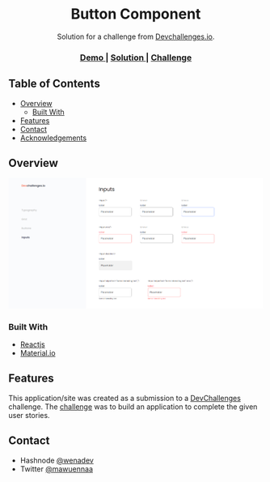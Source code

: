 <!-- Please update value in the {}  -->

<h1 align="center">Button Component</h1>

<div align="center">
   Solution for a challenge from  <a href="http://devchallenges.io" target="_blank">Devchallenges.io</a>.
</div>

<div align="center">
  <h3>
    <a href=" https://input-component-challenge.netlify.app">
      Demo
    </a>
    <span> | </span>
    <a href="https://github.com/wenadev/devchallenges-io/tree/main/Front-end/inputcomponent">
      Solution
    </a>
    <span> | </span>
    <a href="https://devchallenges.io/challenges/TSqutYM4c5WtluM7QzGp">
      Challenge
    </a>
  </h3>
</div>

<!-- TABLE OF CONTENTS -->

## Table of Contents

- [Overview](#overview)
  - [Built With](#built-with)
- [Features](#features)
- [Contact](#contact)
- [Acknowledgements](#acknowledgements)

<!-- OVERVIEW -->

## Overview

![screenshot](assets/preview.png)

### Built With

<!-- This section should list any major frameworks that you built your project using. Here are a few examples.-->

- [Reactjs](https://reactjs.org/)
- [Material.io](https://material.io/)

## Features

<!-- List the features of your application or follow the template. Don't share the figma file here :) -->

This application/site was created as a submission to a [DevChallenges](https://devchallenges.io/challenges) challenge. The [challenge](https://devchallenges.io/challenges/ohgVTyJCbm5OZyTB2gNY) was to build an application to complete the given user stories.


## Contact

- Hashnode [@wenadev](https://wenadev.hashnode.dev/?guid=1b4520e7-551b-4696-84ee-7378be2a0ff3&deviceId=3034ca59-c919-4441-9290-123b78b6ca04)
- Twitter [@mawuennaa](https://twitter.com/mawuennaa)

